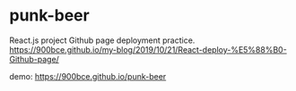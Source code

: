 # punk-beer

React.js project Github page deployment practice.
https://900bce.github.io/my-blog/2019/10/21/React-deploy-%E5%88%B0-Github-page/

demo: https://900bce.github.io/punk-beer
